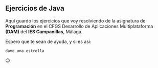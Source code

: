 ## Ejercicios de Java

Aquí guardo los ejercicios que voy resolviendo de la asignatura de **Programación** en el CFGS 
Desarrollo de Aplicaciones Multiplataforma **(DAM)** del **IES Campanillas**, 
Málaga.

Espero que te sean de ayuda, y si es así:

```console
dame una estrella 
```
:wink:
